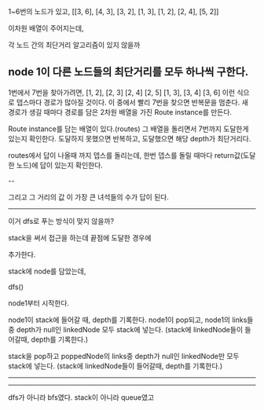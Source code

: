 1~6번의 노드가 있고,
[[3, 6], [4, 3], [3, 2], [1, 3], [1, 2], [2, 4], [5, 2]]

이차원 배열이 주어지는데,

각 노드 간의 최단거리 알고리즘이 있지 않을까

node 1이 다른 노드들의 최단거리를 모두 하나씩 구한다.
--
1번에서 7번을 찾아가려면,
[1, 2], [2, 3]
        [2, 4]
        [2, 5]
[1, 3], [3, 4]
        [3, 6]
이런 식으로 뎁스마다 경로가 많아질 것이다. 이 중에서 빨리 7번을 찾으면 반복문을 멈춘다. 
새 경로가 생길 때마다 경로를 담은 2차원 배열을 가진 Route instance를 만든다.

Route instance를 담는 배열이 있다.(routes)
그 배열을 돌리면서 7번까지 도달한게 있는지 확인한다.
도달하지 못했으면 반복하고, 도달했으면 해당 depth가 최단거리다.

routes에서 답이 나올때 까지 뎁스를 돌리는데, 
한번 뎁스를 돌릴 때마다 return값(도달한 노드)에 답이 있는지 확인한다.


--

그리고 그 거리의 값 이 가장 큰 녀석들의 수가 답이 된다.


---------------------------------------------------------
이거 dfs로 푸는 방식이 맞지 않을까?

stack을 써서 접근을 하는데 끝점에 도달한 경우에

추가한다.

stack에 node를 담았는데,


dfs()

node1부터 시작한다.

node1이 stack에 들어갈 때, depth를 기록한다.
node1이 pop되고, node1의 links들중 depth가 null인 linkedNode 모두 stack에 넣는다.
(stack에 linkedNode들이 들어갈때, depth를 기록한다.)

stack을 pop하고
poppedNode의 links중 depth가 null인 linkedNode만 모두 stack에 넣는다.
(stack에 linkedNode들이 들어갈때, depth를 기록한다.)


------------------------------

******************************
dfs가 아니라 bfs였다.
stack이 아니라 queue였고